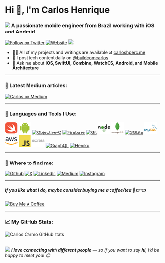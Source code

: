<h1>Hi 👋, I'm Carlos Henrique</h1>
<h3>
  <img src="https://media.giphy.com/media/WUlplcMpOCEmTGBtBW/giphy.gif" width="30">
  A passionate mobile engineer from Brazil working with iOS and Android.
</h3>

[![Follow on Twitter](https://img.shields.io/twitter/follow/carloshperc?label=Follow)](https://twitter.com/carloshperc)
[![Website](https://img.shields.io/badge/Website-46a2f1.svg?&style=flat-square&logo=Google-Chrome&logoColor=white&link=https://carloshperc.com)](https://carloshperc.com)
![](https://visitor-badge.glitch.me/badge?page_id=carloshperc)

- 👨‍💻 All of my projects and writings are available at [carloshperc.me](https://carloshperc.me)  
- 📱 I post tech content daily on [@buildcomcarlos](https://www.instagram.com/buildcomcarlos)  
- 💬 Ask me about **iOS, SwiftUI, Combine, WatchOS, Android, and Mobile Architecture**

---

<h3>📖 Latest Medium articles:</h3>
<p>
  <a href="https://medium.com/@carloshperc" target="_blank">
    <img src="https://github-readme-medium.vercel.app/?username=carloshperc" alt="Carlos on Medium" />
  </a>
</p>

---

<h3>🧰 Languages and Tools I Use:</h3>
<p align="left">
  <a href="https://developer.apple.com/swift/" target="_blank"><img src="https://raw.githubusercontent.com/devicons/devicon/master/icons/swift/swift-original.svg" alt="Swift" width="40" height="40"/></a>
  <a href="https://developer.android.com/" target="_blank"><img src="https://raw.githubusercontent.com/devicons/devicon/master/icons/android/android-original.svg" alt="Android" width="40" height="40"/></a>
  <a href="https://developer.apple.com/library/archive/documentation/Cocoa/Conceptual/ProgrammingWithObjectiveC/Introduction/Introduction.html" target="_blank"><img src="https://www.vectorlogo.zone/logos/apple_objectivec/apple_objectivec-icon.svg" alt="Objective-C" width="40" height="40"/></a>
  <a href="https://firebase.google.com/" target="_blank"><img src="https://www.vectorlogo.zone/logos/firebase/firebase-icon.svg" alt="Firebase" width="40" height="40"/></a>
  <a href="https://git-scm.com/" target="_blank"><img src="https://www.vectorlogo.zone/logos/git-scm/git-scm-icon.svg" alt="Git" width="40" height="40"/></a>
  <a href="https://nodejs.org" target="_blank"><img src="https://raw.githubusercontent.com/devicons/devicon/master/icons/nodejs/nodejs-original-wordmark.svg" alt="Node.js" width="40" height="40"/></a>
  <a href="https://www.mongodb.com/" target="_blank"><img src="https://raw.githubusercontent.com/devicons/devicon/master/icons/mongodb/mongodb-original-wordmark.svg" alt="MongoDB" width="40" height="40"/></a>
  <a href="https://www.sqlite.org/" target="_blank"><img src="https://www.vectorlogo.zone/logos/sqlite/sqlite-icon.svg" alt="SQLite" width="40" height="40"/></a>
  <a href="https://www.mysql.com/" target="_blank"><img src="https://raw.githubusercontent.com/devicons/devicon/master/icons/mysql/mysql-original-wordmark.svg" alt="MySQL" width="40" height="40"/></a>
  <a href="https://aws.amazon.com" target="_blank"><img src="https://raw.githubusercontent.com/devicons/devicon/master/icons/amazonwebservices/amazonwebservices-original-wordmark.svg" alt="AWS" width="40" height="40"/></a>
  <a href="https://developer.mozilla.org/en-US/docs/Web/JavaScript" target="_blank"><img src="https://raw.githubusercontent.com/devicons/devicon/master/icons/javascript/javascript-original.svg" alt="JavaScript" width="40" height="40"/></a>
  <a href="https://expressjs.com" target="_blank"><img src="https://raw.githubusercontent.com/devicons/devicon/master/icons/express/express-original-wordmark.svg" alt="Express.js" width="40" height="40"/></a>
  <a href="https://graphql.org" target="_blank"><img src="https://www.vectorlogo.zone/logos/graphql/graphql-icon.svg" alt="GraphQL" width="40" height="40"/></a>
  <a href="https://heroku.com" target="_blank"><img src="https://www.vectorlogo.zone/logos/heroku/heroku-icon.svg" alt="Heroku" width="40" height="40"/></a>
</p>

---

<h3>📡 Where to find me:</h3>
<p>
  <a href="https://github.com/carloshpdoc" target="_blank"><img alt="Github" src="https://img.shields.io/badge/GitHub-%2312100E.svg?&style=for-the-badge&logo=Github&logoColor=white" /></a>
  <a href="https://x.com/Carloshperc" target="_blank"><img alt="X" src="https://img.shields.io/badge/X-%23000000.svg?&style=for-the-badge&logo=x&logoColor=white" /></a>
  <a href="https://www.linkedin.com/in/carloshperc" target="_blank"><img alt="LinkedIn" src="https://img.shields.io/badge/LinkedIn-%230077B5.svg?&style=for-the-badge&logo=linkedin&logoColor=white" /></a>
  <a href="https://medium.com/@carloshperc" target="_blank"><img alt="Medium" src="https://img.shields.io/badge/Medium-%2312100E.svg?&style=for-the-badge&logo=medium&logoColor=white" /></a>
  <a href="https://www.instagram.com/buildcomcarlos/" target="_blank"><img alt="Instagram" src="https://img.shields.io/badge/Instagram-%23E4405F.svg?&style=for-the-badge&logo=Instagram&logoColor=white"/></a>
</p>

---

<h5>
  <i>If you like what I do, maybe consider buying me a coffee/tea 🥺👉👈</i>
</h5>
<a href="https://www.buymeacoffee.com/carloshperc" target="_blank">
  <img src="https://cdn.buymeacoffee.com/buttons/v2/default-red.png" alt="Buy Me A Coffee" width="150" >
</a>

---

<h3>📈 My GitHub Stats:</h3>

![Carlos Carmo GitHub stats](https://github-readme-stats.vercel.app/api?username=carloshpdoc&count_private=true)

<br/>

<img src="https://media.giphy.com/media/LnQjpWaON8nhr21vNW/giphy.gif" width="60">  
<em><b>I love connecting with different people</b> — so if you want to say <b>hi</b>, I’d be happy to meet you! 😊</em>
